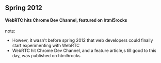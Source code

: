 ##  Spring 2012

#### <span class="highlight">WebRTC hits Chrome Dev Channel, featured on html5rocks</span>

note:
- Howevr, it wasn't before spring 2012 that web developers could finally start
  experimenting with WebRTC
- WebRTC hit Chrome Dev Channel, and a feature article,s till good to this day,
  was published on html5rocks
